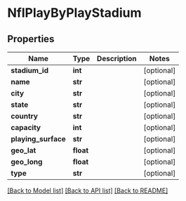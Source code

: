 # NflPlayByPlayStadium

## Properties
Name | Type | Description | Notes
------------ | ------------- | ------------- | -------------
**stadium_id** | **int** |  | [optional] 
**name** | **str** |  | [optional] 
**city** | **str** |  | [optional] 
**state** | **str** |  | [optional] 
**country** | **str** |  | [optional] 
**capacity** | **int** |  | [optional] 
**playing_surface** | **str** |  | [optional] 
**geo_lat** | **float** |  | [optional] 
**geo_long** | **float** |  | [optional] 
**type** | **str** |  | [optional] 

[[Back to Model list]](../README.md#documentation-for-models) [[Back to API list]](../README.md#documentation-for-api-endpoints) [[Back to README]](../README.md)


